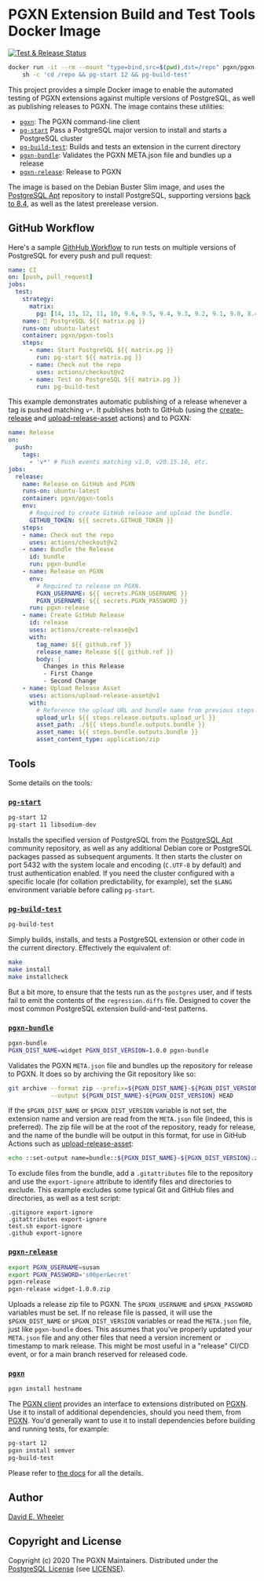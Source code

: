 PGXN Extension Build and Test Tools Docker Image
================================================

[![Test & Release Status](https://github.com/pgxn/docker-pgxn-tools/workflows/CI/CD/badge.svg)](https://github.com/pgxn/docker-pgxn-tools/actions)

``` sh
docker run -it --rm --mount "type=bind,src=$(pwd),dst=/repo" pgxn/pgxn-tools \
    sh -c 'cd /repo && pg-start 12 && pg-build-test'
```

This project provides a simple Docker image to enable the automated testing of
PGXN extensions against multiple versions of PostgreSQL, as well as publishing
releases to PGXN. The image contains these utilities:

*   [`pgxn`][cli]: The PGXN command-line client
*   [`pg-start`] Pass a PostgreSQL major version to install and starts a PostgreSQL cluster
*   [`pg-build-test`]: Builds and tests an extension in the current directory
*   [`pgxn-bundle`]: Validates the PGXN META.json file and bundles up a release
*   [`pgxn-release`]: Release to PGXN

The image is based on the Debian Buster Slim image, and uses the
[PostgreSQL Apt] repository to install PostgreSQL, supporting versions
[back to 8.4], as well as the latest prerelease version.

GitHub Workflow
---------------

Here's a sample [GithHub Workflow] to run tests on multiple versions of
PostgreSQL for every push and pull request:

``` yaml
name: CI
on: [push, pull_request]
jobs:
  test:
    strategy:
      matrix:
        pg: [14, 13, 12, 11, 10, 9.6, 9.5, 9.4, 9.3, 9.2, 9.1, 9.0, 8.4]
    name: 🐘 PostgreSQL ${{ matrix.pg }}
    runs-on: ubuntu-latest
    container: pgxn/pgxn-tools
    steps:
      - name: Start PostgreSQL ${{ matrix.pg }}
        run: pg-start ${{ matrix.pg }}
      - name: Check out the repo
        uses: actions/checkout@v2
      - name: Test on PostgreSQL ${{ matrix.pg }}
        run: pg-build-test
```

This example demonstrates automatic publishing of a release whenever a tag is
pushed matching  `v*`. It publishes both to GitHub (using the [create-release]
and [upload-release-asset] actions) and to PGXN:

``` yaml
name: Release
on:
  push:
    tags:
      - 'v*' # Push events matching v1.0, v20.15.10, etc.
jobs:
  release:
    name: Release on GitHub and PGXN
    runs-on: ubuntu-latest
    container: pgxn/pgxn-tools
    env:
      # Required to create GitHub release and upload the bundle.
      GITHUB_TOKEN: ${{ secrets.GITHUB_TOKEN }}
    steps:
    - name: Check out the repo
      uses: actions/checkout@v2
    - name: Bundle the Release
      id: bundle
      run: pgxn-bundle
    - name: Release on PGXN
      env:
        # Required to release on PGXN.
        PGXN_USERNAME: ${{ secrets.PGXN_USERNAME }}
        PGXN_USERNAME: ${{ secrets.PGXN_PASSWORD }}
      run: pgxn-release
    - name: Create GitHub Release
      id: release
      uses: actions/create-release@v1
      with:
        tag_name: ${{ github.ref }}
        release_name: Release ${{ github.ref }}
        body: |
          Changes in this Release
          - First Change
          - Second Change
    - name: Upload Release Asset
      uses: actions/upload-release-asset@v1
      with:
        # Reference the upload URL and bundle name from previous steps.
        upload_url: ${{ steps.release.outputs.upload_url }}
        asset_path: ./${{ steps.bundle.outputs.bundle }}
        asset_name: ${{ steps.bundle.outputs.bundle }}
        asset_content_type: application/zip
```

Tools
-----

Some details on the tools:

### [`pg-start`]

``` sh
pg-start 12
pg-start 11 libsodium-dev
```

Installs the specified version of PostgreSQL from the [PostgreSQL Apt] community
repository, as well as any additional Debian core or PostgreSQL packages passed
as subsequent arguments. It then starts the cluster on port 5432 with the system
locale and encoding (`C.UTF-8` by default) and trust authentication enabled. If
you need the cluster configured with a specific locale (for collation
predictability, for example), set the `$LANG` environment variable before
calling `pg-start`.

### [`pg-build-test`]

``` sh
pg-build-test
```

Simply builds, installs, and tests a PostgreSQL extension or other code in the
current directory. Effectively the equivalent of:

``` sh
make
make install
make installcheck
```

But a bit more, to ensure that the tests run as the `postgres` user, and if
tests fail to emit the contents of the `regression.diffs` file. Designed to
cover the most common PostgreSQL extension build-and-test patterns.

### [`pgxn-bundle`]

``` sh
pgxn-bundle
PGXN_DIST_NAME=widget PGXN_DIST_VERSION=1.0.0 pgxn-bundle
```

Validates the PGXN `META.json` file and bundles up the repository for release
to PGXN. It does so by archiving the Git repository like so:

``` sh
git archive --format zip --prefix=${PGXN_DIST_NAME}-${PGXN_DIST_VERSION}/ \
            --output ${PGXN_DIST_NAME}-${PGXN_DIST_VERSION} HEAD
```

If the `$PGXN_DIST_NAME` or `$PGXN_DIST_VERSION` variable is not set, the
extension name and version are read from the `META.json` file (indeed, this
is preferred). The zip file will be at the root of the repository, ready for
release, and the name of the bundle will be output in this format, for use in
GitHub Actions such as [upload-release-asset]:

``` sh
echo ::set-output name=bundle::${PGXN_DIST_NAME}-${PGXN_DIST_VERSION}.zip
```

To exclude files from the bundle, add a `.gitattributes` file to the repository
and use the `export-ignore` attribute to identify files and directories to
exclude. This example excludes some typical Git and GitHub files and
directories, as well as a test script:

```
.gitignore export-ignore
.gitattributes export-ignore
test.sh export-ignore
.github export-ignore
```

### [`pgxn-release`]

``` sh
export PGXN_USERNAME=susan
export PGXN_PASSWORD='s00per&ecret'
pgxn-release
pgxn-release widget-1.0.0.zip
```

Uploads a release zip file to PGXN. The `$PGXN_USERNAME` and `$PGXN_PASSWORD`
variables must be set. If no release file is passed, it will use the
`$PGXN_DIST_NAME` or `$PGXN_DIST_VERSION` variables or read the `META.json`
file, just like `pgxn-bundle` does. This assumes that you've properly updated
your `META.json` file and any other files that need a version increment or
timestamp to mark release. This might be most useful in a "release" CI/CD
event, or for a main branch reserved for released code.

### [`pgxn`][cli]

``` sh
pgxn install hostname
```

The [PGXN client][cli] provides an interface to extensions distributed on
[PGXN]. Use it to install of additional dependencies, should you need them, from
[PGXN]. You'd generally want to use it to install dependencies before building and
running tests, for example:

``` sh
pg-start 12
pgxn install semver
pg-build-test
```

Please refer to [the docs] for all the details.

Author
------

[David E. Wheeler]

Copyright and License
---------------------

Copyright (c) 2020 The PGXN Maintainers. Distributed under the [PostgreSQL License]
(see [LICENSE]).

  [cli]: https://github.com/pgxn/pgxnclient
  [`pg-start`]: bin/pg-start
  [`pg-build-test`]: bin/pg-build-test
  [`pgxn-bundle`]: bin/pgxn-bundle
  [`pgxn-release`]: bin/pgxn-release
  [PostgreSQL Apt]: https://wiki.postgresql.org/wiki/Apt
  [back to 8.4]: http://apt.postgresql.org/pub/repos/apt/dists/buster-pgdg/
  [GithHub Workflow]: https://help.github.com/en/actions/configuring-and-managing-workflows
  [create-release]: https://github.com/actions/create-release
  [upload-release-asset]: https://github.com/actions/upload-release-asset
  [PGXN]: https;//pgxn.org/ "The PostgreSQL Extension Network"
  [David E. Wheeler]: https://justatheory.com/
  [PostgreSQL License]: https://opensource.org/licenses/PostgreSQL
  [LICENSE]: LICENSE
  [the docs]: https://pgxn.github.io/pgxnclient/